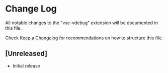 # Change Log

All notable changes to the "vsc-vdebug" extension will be documented in this file.

Check [Keep a Changelog](http://keepachangelog.com/) for recommendations on how to structure this file.

## [Unreleased]

- Initial release